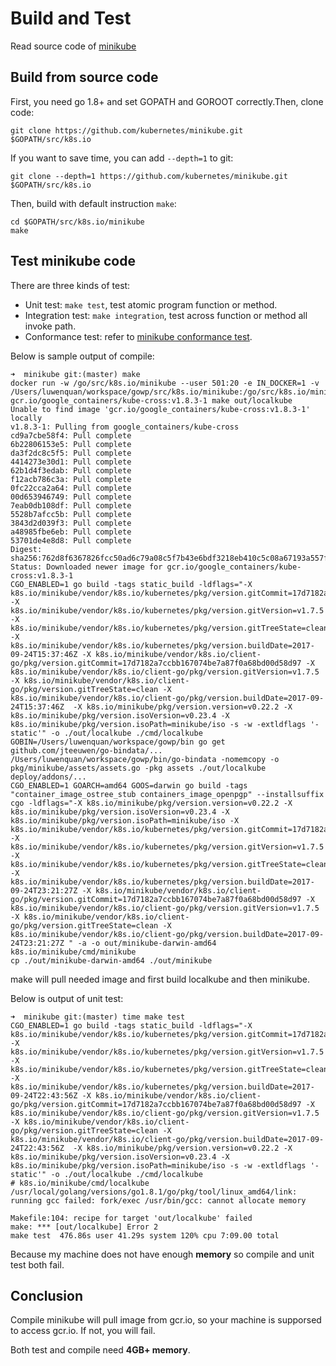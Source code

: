 # Build and Test
Read source code of [minikube](https://github.com/kubernetes/minikube)

## Build from source code
First, you need go 1.8+ and set GOPATH and GOROOT correctly.Then, clone code:
```shell
git clone https://github.com/kubernetes/minikube.git $GOPATH/src/k8s.io
```
If you want to save time, you can add `--depth=1` to git:
```shell
git clone --depth=1 https://github.com/kubernetes/minikube.git $GOPATH/src/k8s.io
```
Then, build with default instruction `make`:
```shell
cd $GOPATH/src/k8s.io/minikube
make
```

## Test minikube code
There are three kinds of test:
- Unit test: `make test`, test atomic program function or method.
- Integration test: `make integration`, test across function or method all invoke path.
- Conformance test: refer to [minikube conformance test](https://github.com/kubernetes/minikube/blob/master/docs/contributors/build_guide.md#conformance-tests).

Below is sample output of compile:
```shell
➜  minikube git:(master) make
docker run -w /go/src/k8s.io/minikube --user 501:20 -e IN_DOCKER=1 -v /Users/luwenquan/workspace/gowp/src/k8s.io/minikube:/go/src/k8s.io/minikube gcr.io/google_containers/kube-cross:v1.8.3-1 make out/localkube
Unable to find image 'gcr.io/google_containers/kube-cross:v1.8.3-1' locally
v1.8.3-1: Pulling from google_containers/kube-cross
cd9a7cbe58f4: Pull complete 
6b22806153e5: Pull complete 
da3f2dc8c5f5: Pull complete 
4414273e30d1: Pull complete 
62b1d4f3edab: Pull complete 
f12acb786c3a: Pull complete 
0fc22cca2a64: Pull complete 
00d653946749: Pull complete 
7eab0db108df: Pull complete 
5528b7afcc5b: Pull complete 
3843d2d039f3: Pull complete 
a48985fbe6eb: Pull complete 
53701de4e8d8: Pull complete 
Digest: sha256:762d8f6367826fcc50ad6c79a08c5f7b43e6bdf3218eb410c5c08a67193a557f
Status: Downloaded newer image for gcr.io/google_containers/kube-cross:v1.8.3-1
CGO_ENABLED=1 go build -tags static_build -ldflags="-X k8s.io/minikube/vendor/k8s.io/kubernetes/pkg/version.gitCommit=17d7182a7ccbb167074be7a87f0a68bd00d58d97 -X k8s.io/minikube/vendor/k8s.io/kubernetes/pkg/version.gitVersion=v1.7.5 -X k8s.io/minikube/vendor/k8s.io/kubernetes/pkg/version.gitTreeState=clean -X k8s.io/minikube/vendor/k8s.io/kubernetes/pkg/version.buildDate=2017-09-24T15:37:46Z -X k8s.io/minikube/vendor/k8s.io/client-go/pkg/version.gitCommit=17d7182a7ccbb167074be7a87f0a68bd00d58d97 -X k8s.io/minikube/vendor/k8s.io/client-go/pkg/version.gitVersion=v1.7.5 -X k8s.io/minikube/vendor/k8s.io/client-go/pkg/version.gitTreeState=clean -X k8s.io/minikube/vendor/k8s.io/client-go/pkg/version.buildDate=2017-09-24T15:37:46Z  -X k8s.io/minikube/pkg/version.version=v0.22.2 -X k8s.io/minikube/pkg/version.isoVersion=v0.23.4 -X k8s.io/minikube/pkg/version.isoPath=minikube/iso -s -w -extldflags '-static'" -o ./out/localkube ./cmd/localkube
GOBIN=/Users/luwenquan/workspace/gowp/bin go get github.com/jteeuwen/go-bindata/...
/Users/luwenquan/workspace/gowp/bin/go-bindata -nomemcopy -o pkg/minikube/assets/assets.go -pkg assets ./out/localkube deploy/addons/...
CGO_ENABLED=1 GOARCH=amd64 GOOS=darwin go build -tags "container_image_ostree_stub containers_image_openpgp" --installsuffix cgo -ldflags="-X k8s.io/minikube/pkg/version.version=v0.22.2 -X k8s.io/minikube/pkg/version.isoVersion=v0.23.4 -X k8s.io/minikube/pkg/version.isoPath=minikube/iso -X k8s.io/minikube/vendor/k8s.io/kubernetes/pkg/version.gitCommit=17d7182a7ccbb167074be7a87f0a68bd00d58d97 -X k8s.io/minikube/vendor/k8s.io/kubernetes/pkg/version.gitVersion=v1.7.5 -X k8s.io/minikube/vendor/k8s.io/kubernetes/pkg/version.gitTreeState=clean -X k8s.io/minikube/vendor/k8s.io/kubernetes/pkg/version.buildDate=2017-09-24T23:21:27Z -X k8s.io/minikube/vendor/k8s.io/client-go/pkg/version.gitCommit=17d7182a7ccbb167074be7a87f0a68bd00d58d97 -X k8s.io/minikube/vendor/k8s.io/client-go/pkg/version.gitVersion=v1.7.5 -X k8s.io/minikube/vendor/k8s.io/client-go/pkg/version.gitTreeState=clean -X k8s.io/minikube/vendor/k8s.io/client-go/pkg/version.buildDate=2017-09-24T23:21:27Z " -a -o out/minikube-darwin-amd64 k8s.io/minikube/cmd/minikube
cp ./out/minikube-darwin-amd64 ./out/minikube
```
make will pull needed image and first build localkube and then minikube.

Below is output of unit test:
```shell
➜  minikube git:(master) time make test
CGO_ENABLED=1 go build -tags static_build -ldflags="-X k8s.io/minikube/vendor/k8s.io/kubernetes/pkg/version.gitCommit=17d7182a7ccbb167074be7a87f0a68bd00d58d97 -X k8s.io/minikube/vendor/k8s.io/kubernetes/pkg/version.gitVersion=v1.7.5 -X k8s.io/minikube/vendor/k8s.io/kubernetes/pkg/version.gitTreeState=clean -X k8s.io/minikube/vendor/k8s.io/kubernetes/pkg/version.buildDate=2017-09-24T22:43:56Z -X k8s.io/minikube/vendor/k8s.io/client-go/pkg/version.gitCommit=17d7182a7ccbb167074be7a87f0a68bd00d58d97 -X k8s.io/minikube/vendor/k8s.io/client-go/pkg/version.gitVersion=v1.7.5 -X k8s.io/minikube/vendor/k8s.io/client-go/pkg/version.gitTreeState=clean -X k8s.io/minikube/vendor/k8s.io/client-go/pkg/version.buildDate=2017-09-24T22:43:56Z  -X k8s.io/minikube/pkg/version.version=v0.22.2 -X k8s.io/minikube/pkg/version.isoVersion=v0.23.4 -X k8s.io/minikube/pkg/version.isoPath=minikube/iso -s -w -extldflags '-static'" -o ./out/localkube ./cmd/localkube
# k8s.io/minikube/cmd/localkube
/usr/local/golang/versions/go1.8.1/go/pkg/tool/linux_amd64/link: running gcc failed: fork/exec /usr/bin/gcc: cannot allocate memory

Makefile:104: recipe for target 'out/localkube' failed
make: *** [out/localkube] Error 2
make test  476.86s user 41.29s system 120% cpu 7:09.00 total
```
Because my machine does not have enough **memory** so compile and unit test both fail.

## Conclusion
Compile minikube will pull image from gcr.io, so your machine is supporsed to access gcr.io. If not, you will fail.

Both test and compile need **4GB+ memory**.